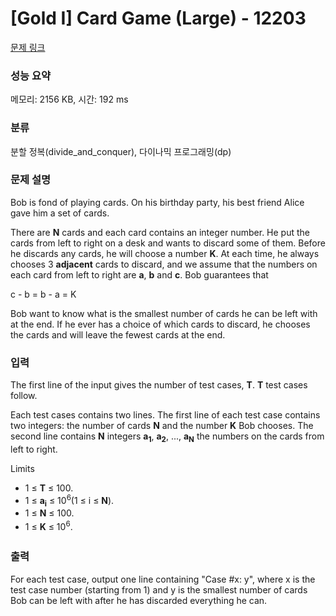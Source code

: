 # [Gold I] Card Game (Large) - 12203 

[문제 링크](https://www.acmicpc.net/problem/12203) 

### 성능 요약

메모리: 2156 KB, 시간: 192 ms

### 분류

분할 정복(divide_and_conquer), 다이나믹 프로그래밍(dp)

### 문제 설명

<p>Bob is fond of playing cards. On his birthday party, his best friend Alice gave him a set of cards.</p>

<p>There are <strong>N</strong> cards and each card contains an integer number. He put the cards from left to right on a desk and wants to discard some of them. Before he discards any cards, he will choose a number <strong>K</strong>. At each time, he always chooses 3 <strong>adjacent</strong> cards to discard, and we assume that the numbers on each card from left to right are <strong>a</strong>, <strong>b</strong> and <strong>c</strong>. Bob guarantees that</p>

<p>c - b = b - a = K</p>

<p>Bob want to know what is the smallest number of cards he can be left with at the end. If he ever has a choice of which cards to discard, he chooses the cards and will leave the fewest cards at the end.</p>

### 입력 

 <p>The first line of the input gives the number of test cases, <strong>T</strong>. <strong>T</strong> test cases follow.</p>

<p>Each test cases contains two lines. The first line of each test case contains two integers: the number of cards <strong>N</strong> and the number <strong>K</strong> Bob chooses. The second line contains <strong>N</strong> integers <strong>a</strong><strong><sub>1</sub></strong>, <strong>a</strong><strong><sub>2</sub></strong>, ..., <strong>a</strong><strong><sub>N</sub></strong> the numbers on the cards from left to right.</p>

<p>Limits</p>

<ul>
	<li>1 ≤ <strong>T</strong> ≤ 100.</li>
	<li>1 ≤ <strong>a</strong><strong><sub>i</sub></strong> ≤ 10<sup>6</sup>(1 ≤ i ≤ <strong>N</strong>).</li>
	<li>1 ≤ <strong>N</strong> ≤ 100.</li>
	<li><span style="line-height:1.6em">1 ≤ </span><strong style="line-height:1.6em">K</strong><span style="line-height:1.6em"> ≤ 10</span><sup style="line-height:1.6em">6</sup><span style="line-height:1.6em">.</span></li>
</ul>

### 출력 

 <p>For each test case, output one line containing "Case #x: y", where x is the test case number (starting from 1) and y is the smallest number of cards Bob can be left with after he has discarded everything he can.</p>

